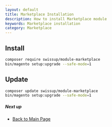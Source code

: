 ```yaml
---
layout: default
title: Marketplace Installation
description: How to install Marketplace module
keywords: Marketplace installation
category: Marketplace
---
```


## Install

```bash
composer require swissup/module-marketplace
bin/magento setup:upgrade --safe-mode=1
```

## Update

```bash
composer update swissup/module-marketplace
bin/magento setup:upgrade --safe-mode=1
```

##### Next up

 -  [Back to Main Page](../)
